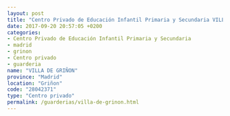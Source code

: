 ```yaml
---
layout: post
title: "Centro Privado de Educación Infantil Primaria y Secundaria VILLA DE GRIÑON"
date: 2017-09-20 20:57:05 +0200
categories:
- Centro Privado de Educación Infantil Primaria y Secundaria
- madrid
- grinon
- Centro privado
- guarderia
name: "VILLA DE GRIÑON"
province: "Madrid"
location: "Griñon"
code: "28042371"
type: "Centro privado"
permalink: /guarderias/villa-de-grinon.html
---
```

